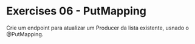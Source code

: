 # Exercises 06 - PutMapping

Crie um endpoint para atualizar um Producer da lista existente, usnado o @PutMapping.